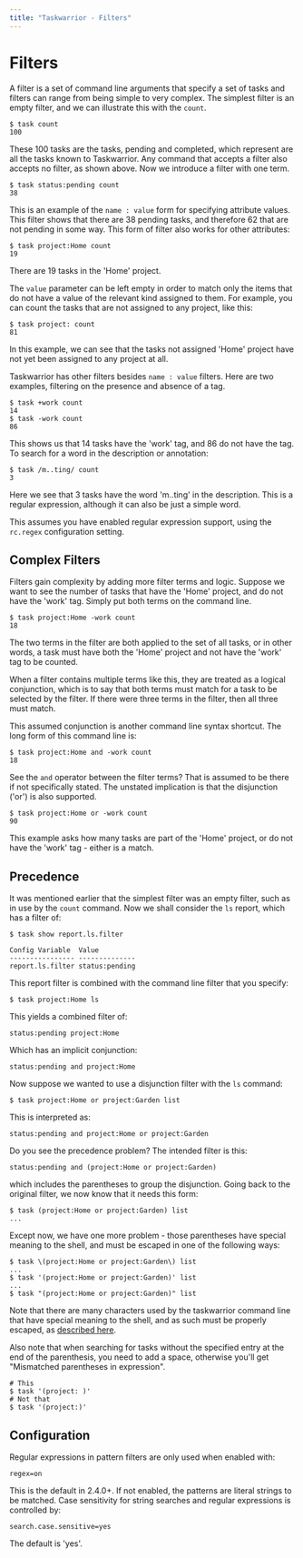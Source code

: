 ```yaml
---
title: "Taskwarrior - Filters"
---
```


# Filters

A filter is a set of command line arguments that specify a set of tasks and filters can range from being simple to very complex.
The simplest filter is an empty filter, and we can illustrate this with the `count`.

    $ task count
    100

These 100 tasks are the tasks, pending and completed, which represent are all the tasks known to Taskwarrior.
Any command that accepts a filter also accepts no filter, as shown above.
Now we introduce a filter with one term.

    $ task status:pending count
    38

This is an example of the `name : value` form for specifying attribute values.
This filter shows that there are 38 pending tasks, and therefore 62 that are not pending in some way.
This form of filter also works for other attributes:

    $ task project:Home count
    19

There are 19 tasks in the \'Home\' project.

The `value` parameter can be left empty in order to match only the items that do not have a value of the relevant kind assigned to them.
For example, you can count the tasks that are not assigned to any project, like this:

    $ task project: count
    81

In this example, we can see that the tasks not assigned \'Home\' project have not yet been assigned to any project at all.

Taskwarrior has other filters besides `name : value` filters.
Here are two examples, filtering on the presence and absence of a tag.

    $ task +work count
    14
    $ task -work count
    86

This shows us that 14 tasks have the \'work\' tag, and 86 do not have the tag.
To search for a word in the description or annotation:

    $ task /m..ting/ count
    3

Here we see that 3 tasks have the word \'m..ting\' in the description.
This is a regular expression, although it can also be just a simple word.

This assumes you have enabled regular expression support, using the `rc.regex`
configuration setting.

## Complex Filters

Filters gain complexity by adding more filter terms and logic.
Suppose we want to see the number of tasks that have the \'Home\' project, and do not have the \'work\' tag.
Simply put both terms on the command line.

    $ task project:Home -work count
    18

The two terms in the filter are both applied to the set of all tasks, or in other words, a task must have both the \'Home\' project and not have the \'work\' tag to be counted.

When a filter contains multiple terms like this, they are treated as a logical conjunction, which is to say that both terms must match for a task to be selected by the filter.
If there were three terms in the filter, then all three must match.

This assumed conjunction is another command line syntax shortcut.
The long form of this command line is:

    $ task project:Home and -work count
    18

See the `and` operator between the filter terms?
That is assumed to be there if not specifically stated.
The unstated implication is that the disjunction (\'or\') is also supported.

    $ task project:Home or -work count
    90

This example asks how many tasks are part of the \'Home\' project, or do not have the \'work\' tag - either is a match.

## Precedence

It was mentioned earlier that the simplest filter was an empty filter, such as in use by the `count` command.
Now we shall consider the `ls` report, which has a filter of:

    $ task show report.ls.filter

    Config Variable  Value
    ---------------- --------------
    report.ls.filter status:pending

This report filter is combined with the command line filter that you specify:

    $ task project:Home ls

This yields a combined filter of:

    status:pending project:Home

Which has an implicit conjunction:

    status:pending and project:Home

Now suppose we wanted to use a disjunction filter with the `ls` command:

    $ task project:Home or project:Garden list

This is interpreted as:

    status:pending and project:Home or project:Garden

Do you see the precedence problem?
The intended filter is this:

    status:pending and (project:Home or project:Garden)

which includes the parentheses to group the disjunction.
Going back to the original filter, we now know that it needs this form:

    $ task (project:Home or project:Garden) list
    ...

Except now, we have one more problem - those parentheses have special meaning to the shell, and must be escaped in one of the following ways:

    $ task \(project:Home or project:Garden\) list
    ...
    $ task '(project:Home or project:Garden)' list
    ...
    $ task "(project:Home or project:Garden)" list

Note that there are many characters used by the taskwarrior command line that have special meaning to the shell, and as such must be properly escaped, as [described here](/docs/escapes).

Also note that when searching for tasks without the specified entry at the end of the parenthesis, you need to add a space, otherwise you\'ll get \"Mismatched parentheses in expression\".

    # This
    $ task '(project: )'
    # Not that
    $ task '(project:)'

## Configuration

Regular expressions in pattern filters are only used when enabled with:

    regex=on

This is the default in 2.4.0+.
If not enabled, the patterns are literal strings to be matched.
Case sensitivity for string searches and regular expressions is controlled by:

    search.case.sensitive=yes

The default is \'yes\'.
